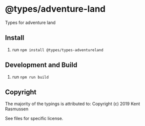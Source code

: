 # @types/adventure-land
Types for adventure land

## Install

1. run `npm install @types/types-adventureland`

## Development and Build
1. run `npm run build`

## Copyright
The majority of the typings is attributed to: 
Copyright (c) 2019 Kent Rasmussen

See files for specific license.